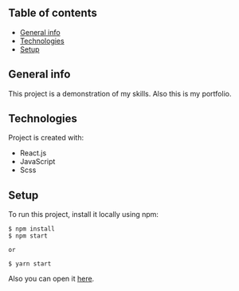 ## Table of contents
* [General info](#general-info)
* [Technologies](#technologies)
* [Setup](#setup)

## General info
This project is a demonstration of my skills. Also this is my portfolio.
	
## Technologies
Project is created with:
* React.js
* JavaScript
* Scss
	
## Setup
To run this project, install it locally using npm:

```
$ npm install
$ npm start

or 

$ yarn start
```

Also you can open it [here](https://awesome-volhard-a5fe5d.netlify.app).